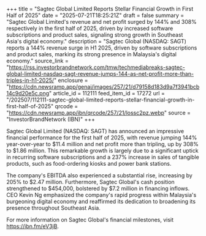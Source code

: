 +++
title = "Sagtec Global Limited Reports Stellar Financial Growth in First Half of 2025"
date = "2025-07-21T18:25:21Z"
draft = false
summary = "Sagtec Global Limited's revenue and net profit surged by 144% and 308% respectively in the first half of 2025, driven by increased software subscriptions and product sales, signaling strong growth in Southeast Asia's digital economy."
description = "Sagtec Global (NASDAQ: SAGT) reports a 144% revenue surge in H1 2025, driven by software subscriptions and product sales, marking its strong presence in Malaysia's digital economy."
source_link = "https://rss.investorbrandnetwork.com/tmw/techmediabreaks-sagtec-global-limited-nasdaq-sagt-revenue-jumps-144-as-net-profit-more-than-triples-in-h1-2025/"
enclosure = "https://cdn.newsramp.app/genai/images/257/21/d79158d183d9a7f3941bcb14c9d20e5c.png"
article_id = 112111
feed_item_id = 17272
url = "/202507/112111-sagtec-global-limited-reports-stellar-financial-growth-in-first-half-of-2025"
qrcode = "https://cdn.newsramp.app/ibn/qrcode/257/21/lossc2pz.webp"
source = "InvestorBrandNetwork (IBN)"
+++

<p>Sagtec Global Limited (NASDAQ: SAGT) has announced an impressive financial performance for the first half of 2025, with revenue jumping 144% year-over-year to $11.4 million and net profit more than tripling, up by 308% to $1.86 million. This remarkable growth is largely due to a significant uptick in recurring software subscriptions and a 237% increase in sales of tangible products, such as food-ordering kiosks and power bank stations.</p><p>The company's EBITDA also experienced a substantial rise, increasing by 205% to $2.47 million. Furthermore, Sagtec Global's cash position strengthened to $454,000, bolstered by $7.2 million in financing inflows. CEO Kevin Ng emphasized the company's rapid progress within Malaysia's burgeoning digital economy and reaffirmed its dedication to broadening its presence throughout Southeast Asia.</p><p>For more information on Sagtec Global's financial milestones, visit <a href='https://ibn.fm/eV3jB' rel='nofollow' target='_blank'>https://ibn.fm/eV3jB</a>.</p>
